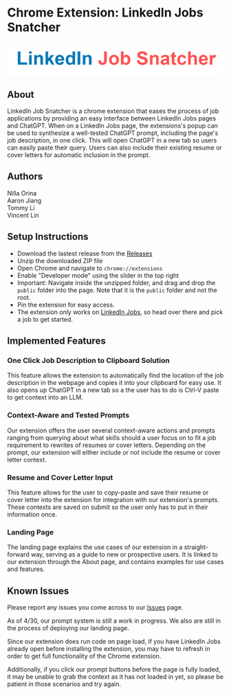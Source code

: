 # Chrome Extension: LinkedIn Jobs Snatcher

![LinkedIn Job Snatcher Logo](public/images/logo.png)

## About
LinkedIn Job Snatcher is a chrome extension that eases the process of job applications by providing an easy interface between LinkedIn Jobs pages and ChatGPT. When on a LinkedIn Jobs page, the extensions's popup can be used to synthesize a well-tested ChatGPT prompt, including the page's job description, in one click. This will open ChatGPT in a new tab so users can easily paste their query. Users can also include their existing resume or cover letters for automatic inclusion in the prompt. 

## Authors
Nilla Orina  
Aaron Jiang  
Tommy Li  
Vincent Lin  

## Setup Instructions

- Download the lastest release from the [Releases](https://github.com/nilla-moige/chrome-extension-linkedIn-job-snatcher/releases/)
- Unzip the downloaded ZIP file
- Open Chrome and navigate to `chrome://extensions`
- Enable "Developer mode" using the slider in the top right
- Important: Navigate inside the unzipped folder, and drag and drop the `public` folder into the page. Note that it is the `public` folder and not the root.
- Pin the extension for easy access.
- The extension only works on [LinkedIn Jobs](https://www.linkedin.com/jobs/), so head over there and pick a job to get started.

## Implemented Features

### One Click Job Description to Clipboard Solution
This feature allows the extension to automatically find the location of the job description in the webpage and copies it into your clipboard for easy use. It also opens up ChatGPT in a new tab so a the user has to do is Ctrl-V paste to get context into an LLM.

### Context-Aware and Tested Prompts
Our extension offers the user several context-aware actions and prompts ranging from querying about what skills should a user focus on to fit a job requirement to rewrites of resumes or cover letters. Depending on the prompt, our extension will either include or not include the resume or cover letter context.

### Resume and Cover Letter Input
This feature allows for the user to copy-paste and save their resume or cover letter into the extension for integration with our extension's prompts. These contexts are saved on submit so the user only has to put in their information once.

### Landing Page
The landing page explains the use cases of our extension in a straight-forward way, serving as a guide to new or prospective users. It is linked to our extension through the About page, and contains examples for use cases and features.


## Known Issues

Please report any issues you come across to our [Issues](https://github.com/nilla-moige/chrome-extension-linkedIn-job-snatcher/issues) page. 

As of 4/30, our prompt system is still a work in progress. We also are still in the process of deploying our landing page.

Since our extension does run code on page load, if you have LinkedIn Jobs already open before installing the extension, you may have to refresh in order to get full functionality of the Chrome extension.

Additionally, if you click our prompt buttons before the page is fully loaded, it may be unable to grab the context as it has not loaded in yet, so please be patient in those scenarios and try again.
